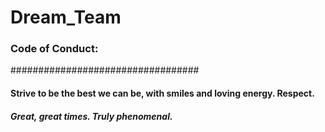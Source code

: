 # Dream_Team
### Code of Conduct: 
##################################

#### Strive to be the best we can be, with smiles and loving energy. Respect. 

##### Great, great times. Truly phenomenal.
